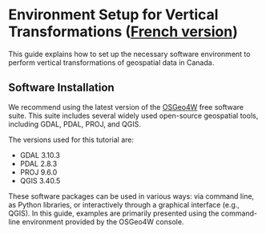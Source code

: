 # Environment Setup for Vertical Transformations ([French version](./environment_setup_FR.md))

This guide explains how to set up the necessary software environment to perform vertical transformations of geospatial data in Canada.

## Software Installation

We recommend using the latest version of the [OSGeo4W](https://trac.osgeo.org/osgeo4w/) free software suite. This suite includes several widely used open-source geospatial tools, including GDAL, PDAL, PROJ, and QGIS.

The versions used for this tutorial are:
* GDAL 3.10.3
* PDAL 2.8.3
* PROJ 9.6.0
* QGIS 3.40.5

These software packages can be used in various ways: via command line, as Python libraries, or interactively through a graphical interface (e.g., QGIS). In this guide, examples are primarily presented using the command-line environment provided by the OSGeo4W console.
